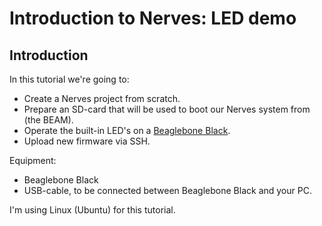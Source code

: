 # Introduction to Nerves: LED demo

## Introduction
In this tutorial we're going to:
* Create a Nerves project from scratch.
* Prepare an SD-card that will be used to boot our Nerves system from (the BEAM).
* Operate the built-in LED's on a [Beaglebone Black](https://beagleboard.org/black).
* Upload new firmware via SSH.

Equipment:
* Beaglebone Black
* USB-cable, to be connected between Beaglebone Black and your PC.

I'm using Linux (Ubuntu) for this tutorial.
